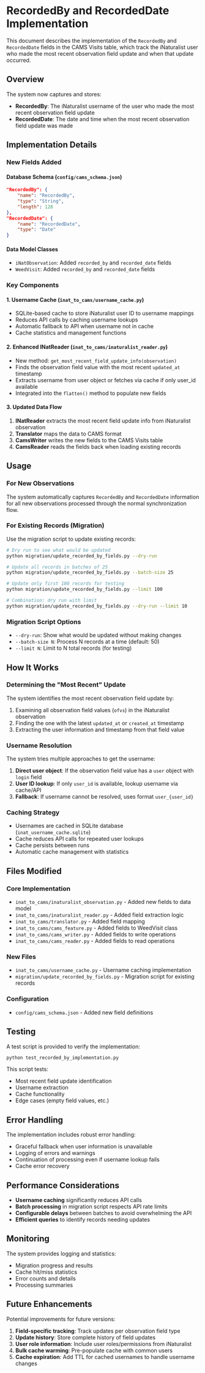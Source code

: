 # RecordedBy and RecordedDate Implementation

This document describes the implementation of the `RecordedBy` and `RecordedDate` fields in the CAMS Visits table, which track the iNaturalist user who made the most recent observation field update and when that update occurred.

## Overview

The system now captures and stores:
- **RecordedBy**: The iNaturalist username of the user who made the most recent observation field update
- **RecordedDate**: The date and time when the most recent observation field update was made

## Implementation Details

### New Fields Added

#### Database Schema (`config/cams_schema.json`)
```json
"RecordedBy": {
    "name": "RecordedBy",
    "type": "String",
    "length": 128
},
"RecordedDate": {
    "name": "RecordedDate",
    "type": "Date"
}
```

#### Data Model Classes
- `iNatObservation`: Added `recorded_by` and `recorded_date` fields
- `WeedVisit`: Added `recorded_by` and `recorded_date` fields

### Key Components

#### 1. Username Cache (`inat_to_cams/username_cache.py`)
- SQLite-based cache to store iNaturalist user ID to username mappings
- Reduces API calls by caching username lookups
- Automatic fallback to API when username not in cache
- Cache statistics and management functions

#### 2. Enhanced INatReader (`inat_to_cams/inaturalist_reader.py`)
- New method: `get_most_recent_field_update_info(observation)`
- Finds the observation field value with the most recent `updated_at` timestamp
- Extracts username from user object or fetches via cache if only user_id available
- Integrated into the `flatten()` method to populate new fields

#### 3. Updated Data Flow
1. **INatReader** extracts the most recent field update info from iNaturalist observation
2. **Translator** maps the data to CAMS format
3. **CamsWriter** writes the new fields to the CAMS Visits table
4. **CamsReader** reads the fields back when loading existing records

## Usage

### For New Observations
The system automatically captures `RecordedBy` and `RecordedDate` information for all new observations processed through the normal synchronization flow.

### For Existing Records (Migration)
Use the migration script to update existing records:

```bash
# Dry run to see what would be updated
python migration/update_recorded_by_fields.py --dry-run

# Update all records in batches of 25
python migration/update_recorded_by_fields.py --batch-size 25

# Update only first 100 records for testing
python migration/update_recorded_by_fields.py --limit 100

# Combination: dry run with limit
python migration/update_recorded_by_fields.py --dry-run --limit 10
```

### Migration Script Options
- `--dry-run`: Show what would be updated without making changes
- `--batch-size N`: Process N records at a time (default: 50)
- `--limit N`: Limit to N total records (for testing)

## How It Works

### Determining the "Most Recent" Update
The system identifies the most recent observation field update by:
1. Examining all observation field values (`ofvs`) in the iNaturalist observation
2. Finding the one with the latest `updated_at` or `created_at` timestamp
3. Extracting the user information and timestamp from that field value

### Username Resolution
The system tries multiple approaches to get the username:
1. **Direct user object**: If the observation field value has a `user` object with `login` field
2. **User ID lookup**: If only `user_id` is available, lookup username via cache/API
3. **Fallback**: If username cannot be resolved, uses format `user_{user_id}`

### Caching Strategy
- Usernames are cached in SQLite database (`inat_username_cache.sqlite`)
- Cache reduces API calls for repeated user lookups
- Cache persists between runs
- Automatic cache management with statistics

## Files Modified

### Core Implementation
- `inat_to_cams/inaturalist_observation.py` - Added new fields to data model
- `inat_to_cams/inaturalist_reader.py` - Added field extraction logic
- `inat_to_cams/translator.py` - Added field mapping
- `inat_to_cams/cams_feature.py` - Added fields to WeedVisit class
- `inat_to_cams/cams_writer.py` - Added fields to write operations
- `inat_to_cams/cams_reader.py` - Added fields to read operations

### New Files
- `inat_to_cams/username_cache.py` - Username caching implementation
- `migration/update_recorded_by_fields.py` - Migration script for existing records

### Configuration
- `config/cams_schema.json` - Added new field definitions

## Testing

A test script is provided to verify the implementation:

```bash
python test_recorded_by_implementation.py
```

This script tests:
- Most recent field update identification
- Username extraction
- Cache functionality
- Edge cases (empty field values, etc.)

## Error Handling

The implementation includes robust error handling:
- Graceful fallback when user information is unavailable
- Logging of errors and warnings
- Continuation of processing even if username lookup fails
- Cache error recovery

## Performance Considerations

- **Username caching** significantly reduces API calls
- **Batch processing** in migration script respects API rate limits
- **Configurable delays** between batches to avoid overwhelming the API
- **Efficient queries** to identify records needing updates

## Monitoring

The system provides logging and statistics:
- Migration progress and results
- Cache hit/miss statistics
- Error counts and details
- Processing summaries

## Future Enhancements

Potential improvements for future versions:
1. **Field-specific tracking**: Track updates per observation field type
2. **Update history**: Store complete history of field updates
3. **User role information**: Include user roles/permissions from iNaturalist
4. **Bulk cache warming**: Pre-populate cache with common users
5. **Cache expiration**: Add TTL for cached usernames to handle username changes
